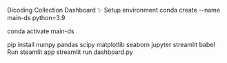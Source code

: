 Dicoding Collection Dashboard ✨
Setup environment
conda create --name main-ds python=3.9

conda activate main-ds

pip install numpy pandas scipy matplotlib seaborn jupyter streamlit babel
Run steamlit app
streamlit run dashboard.py
